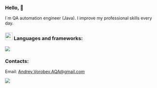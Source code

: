 ### Hello, 👋


I`m QA automation engineer (Java).
I improve my professional skills every day.

  
### <img src="https://media2.giphy.com/media/QssGEmpkyEOhBCb7e1/giphy.gif?cid=ecf05e47a0n3gi1bfqntqmob8g9aid1oyj2wr3ds3mg700bl&rid=giphy.gif" width ="25"> Languages and frameworks:
  
  <a href="https://skillicons.dev">
    <img src="https://skillicons.dev/icons?i=java,kotlin,spring,selenium,mysql,git,github,postman,stackoverflow,ansible,bash,ubuntu,docker,maven" />
  </a>

### Contacts:

Email: Andrey.Vorobev.AQA@gmail.com

<img src="https://capsule-render.vercel.app/api?type=waving&amp;color=3CB371&amp;height=100&amp;section=footer">
